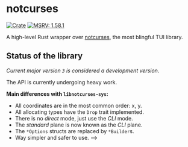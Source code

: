 # notcurses

[![Crate](https://img.shields.io/crates/v/notcurses.svg)](https://crates.io/crates/notcurses)
[![MSRV: 1.58.1](https://flat.badgen.net/badge/MSRV/1.58.1/purple)](https://blog.rust-lang.org/2022/01/20/Rust-1.58.1.html)
<!-- [![API](https://docs.rs/notcurses/badge.svg)](https://docs.rs/notcurses/) -->

A high-level Rust wrapper over [notcurses][0], the most blingful TUI library.

## Status of the library
*Current major version `3` is considered a development version*.

The API is currently undergoing heavy work.

**Main differences with `libnotcurses-sys`:**
- All coordinates are in the most common order: x, y.
- All allocating types have the `Drop` trait implemented.
- There is no *direct* mode, just use the *CLI* mode.
- The *standard* plane is now known as the *CLI* plane.
- The `*Options` structs are replaced by `*Builder`s.
- Way simpler and safer to use.
-->

[0]:https://github.com/dankamongmen/notcurses
